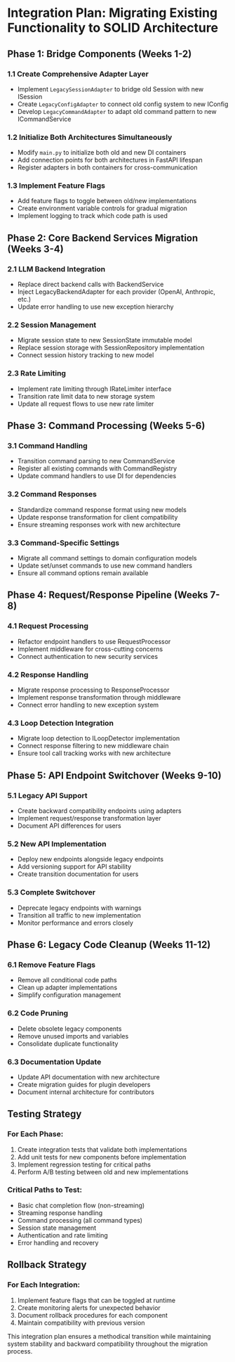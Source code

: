 # Integration Plan: Migrating Existing Functionality to SOLID Architecture

## Phase 1: Bridge Components (Weeks 1-2)

### 1.1 Create Comprehensive Adapter Layer
- Implement `LegacySessionAdapter` to bridge old Session with new ISession
- Create `LegacyConfigAdapter` to connect old config system to new IConfig
- Develop `LegacyCommandAdapter` to adapt old command pattern to new ICommandService

### 1.2 Initialize Both Architectures Simultaneously  
- Modify `main.py` to initialize both old and new DI containers
- Add connection points for both architectures in FastAPI lifespan
- Register adapters in both containers for cross-communication

### 1.3 Implement Feature Flags
- Add feature flags to toggle between old/new implementations
- Create environment variable controls for gradual migration
- Implement logging to track which code path is used

## Phase 2: Core Backend Services Migration (Weeks 3-4)

### 2.1 LLM Backend Integration
- Replace direct backend calls with BackendService
- Inject LegacyBackendAdapter for each provider (OpenAI, Anthropic, etc.)
- Update error handling to use new exception hierarchy

### 2.2 Session Management
- Migrate session state to new SessionState immutable model
- Replace session storage with SessionRepository implementation
- Connect session history tracking to new model

### 2.3 Rate Limiting
- Implement rate limiting through IRateLimiter interface
- Transition rate limit data to new storage system
- Update all request flows to use new rate limiter

## Phase 3: Command Processing (Weeks 5-6)

### 3.1 Command Handling
- Transition command parsing to new CommandService
- Register all existing commands with CommandRegistry
- Update command handlers to use DI for dependencies

### 3.2 Command Responses
- Standardize command response format using new models
- Update response transformation for client compatibility
- Ensure streaming responses work with new architecture

### 3.3 Command-Specific Settings
- Migrate all command settings to domain configuration models
- Update set/unset commands to use new command handlers
- Ensure all command options remain available

## Phase 4: Request/Response Pipeline (Weeks 7-8)

### 4.1 Request Processing
- Refactor endpoint handlers to use RequestProcessor
- Implement middleware for cross-cutting concerns
- Connect authentication to new security services

### 4.2 Response Handling
- Migrate response processing to ResponseProcessor
- Implement response transformation through middleware
- Connect error handling to new exception system

### 4.3 Loop Detection Integration
- Migrate loop detection to ILoopDetector implementation
- Connect response filtering to new middleware chain
- Ensure tool call tracking works with new architecture

## Phase 5: API Endpoint Switchover (Weeks 9-10)

### 5.1 Legacy API Support
- Create backward compatibility endpoints using adapters
- Implement request/response transformation layer
- Document API differences for users

### 5.2 New API Implementation
- Deploy new endpoints alongside legacy endpoints
- Add versioning support for API stability
- Create transition documentation for users

### 5.3 Complete Switchover
- Deprecate legacy endpoints with warnings
- Transition all traffic to new implementation
- Monitor performance and errors closely

## Phase 6: Legacy Code Cleanup (Weeks 11-12)

### 6.1 Remove Feature Flags
- Remove all conditional code paths
- Clean up adapter implementations
- Simplify configuration management

### 6.2 Code Pruning
- Delete obsolete legacy components
- Remove unused imports and variables
- Consolidate duplicate functionality

### 6.3 Documentation Update
- Update API documentation with new architecture
- Create migration guides for plugin developers
- Document internal architecture for contributors

## Testing Strategy

### For Each Phase:
1. Create integration tests that validate both implementations
2. Add unit tests for new components before implementation
3. Implement regression testing for critical paths
4. Perform A/B testing between old and new implementations

### Critical Paths to Test:
- Basic chat completion flow (non-streaming)
- Streaming response handling
- Command processing (all command types)
- Session state management
- Authentication and rate limiting
- Error handling and recovery

## Rollback Strategy

### For Each Integration:
1. Implement feature flags that can be toggled at runtime
2. Create monitoring alerts for unexpected behavior
3. Document rollback procedures for each component
4. Maintain compatibility with previous version

This integration plan ensures a methodical transition while maintaining system stability and backward compatibility throughout the migration process.
